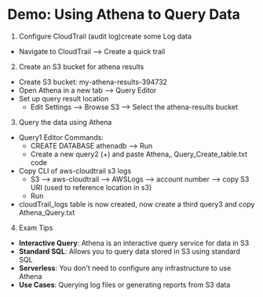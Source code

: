 # Demo: Using Athena to Query Data

1. Configure CloudTrail (audit log)create some Log data
- Navigate to CloudTrail --> Create a quick trail

2. Create an S3 bucket for athena results
- Create S3 bucket: my-athena-results-394732
- Open Athena in a new tab --> Query Editor
- Set up query result location
	- Edit Settings --> Browse S3 --> Select the athena-results bucket

3. Query the data using Athena
- Query1 Editor Commands:
	- CREATE DATABASE athenadb --> Run
	- Create a new query2 (+) and paste Athena_ Query_Create_table.txt code
- Copy CLI of aws-cloudtrail s3 logs
	- S3 --> aws-cloudtrail --> AWSLogs --> account number --> copy S3 URI (used to reference location in s3)
	- Run
- cloudTrail_logs table is now created, now create a third query3 and copy Athena_Query.txt

4. Exam Tips
- **Interactive Query**: Athena is an interactive query service for data in S3
- **Standard SQL**: Allows you to query data stored in S3 using standard SQL
- **Serverless**: You don't need to configure any infrastructure to use Athena
- **Use Cases**: Querying log files or generating reports from S3 data